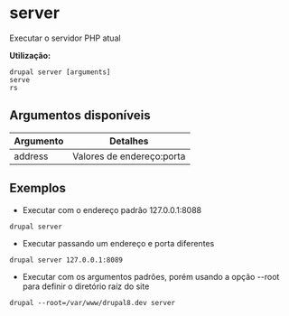 # server
Executar o servidor PHP atual

**Utilização:**
```
drupal server [arguments]
serve
rs
```

## Argumentos disponíveis
Argumento | Detalhes
---------|-------------
address | Valores de endereço:porta

## Exemplos
* Executar com o endereço padrão 127.0.0.1:8088
```
drupal server
```
* Executar passando um endereço e porta diferentes
```
drupal server 127.0.0.1:8089
```
* Executar com os argumentos padrões, porém usando a opção --root para definir o diretório raíz do site
```
drupal --root=/var/www/drupal8.dev server
```
